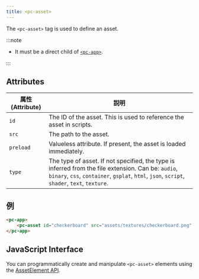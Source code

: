 ```yaml
---
title: <pc-asset>
---
```


The `<pc-asset>` tag is used to define an asset.

:::note

* It must be a direct child of [`<pc-app>`](pc-app.md).

:::

## Attributes

| 属性 (Attribute) | 説明 |
| --- | --- |
| `id` | The ID of the asset. This is used to reference the asset in scripts. |
| `src` | The path to the asset. |
| `preload` | Valueless attribute. If present, the asset is loaded immediately. |
| `type` | The type of asset. If not specified, the type is inferred from the file extension. Can be: `audio`, `binary`, `css`, `container`, `gsplat`, `html`, `json`, `script`, `shader`, `text`, `texture`. |

## 例

```html
<pc-app>
    <pc-asset id="checkerboard" src="assets/textures/checkerboard.png" preload></pc-asset>
</pc-app>
```

## JavaScript Interface

You can programmatically create and manipulate `<pc-asset>` elements using the [AssetElement API](https://api.playcanvas.com/classes/EngineWebComponents.AssetElement.html).
